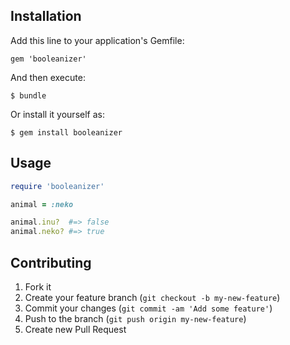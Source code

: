 ## Installation

Add this line to your application's Gemfile:

    gem 'booleanizer'

And then execute:

    $ bundle

Or install it yourself as:

    $ gem install booleanizer

## Usage

```ruby
require 'booleanizer'

animal = :neko

animal.inu?  #=> false
animal.neko? #=> true
```

## Contributing

1. Fork it
2. Create your feature branch (`git checkout -b my-new-feature`)
3. Commit your changes (`git commit -am 'Add some feature'`)
4. Push to the branch (`git push origin my-new-feature`)
5. Create new Pull Request

